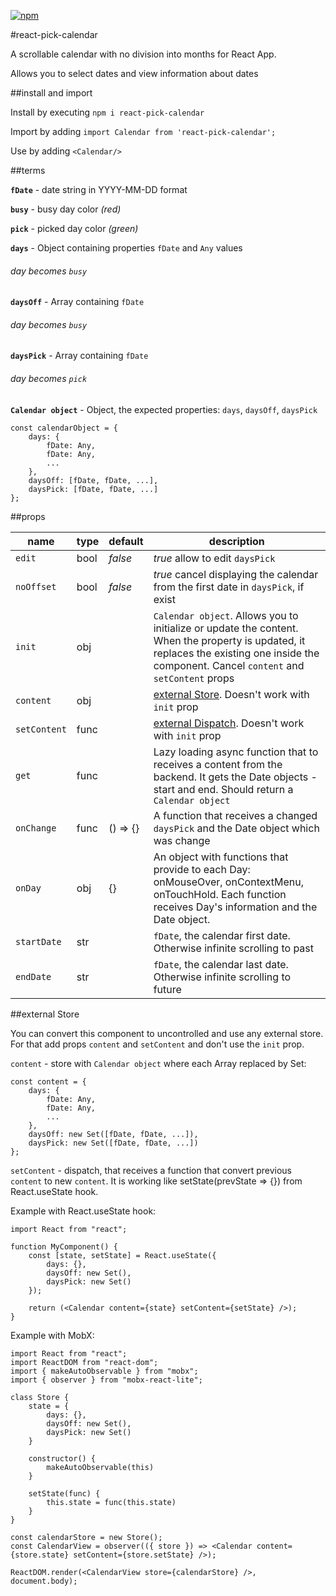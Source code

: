 [![npm](https://img.shields.io/npm/v/react-pick-calendar.svg)](https://www.npmjs.com/package/react-pick-calendar)

#react-pick-calendar

A scrollable calendar with no division into months for React App.

Allows you to select dates and view information about dates

##install and import

Install by executing `npm i react-pick-calendar`

Import by adding `import Calendar from 'react-pick-calendar';` 

Use by adding `<Calendar/>`
    

##terms

**`fDate`** - date string in YYYY-MM-DD format

**`busy`** - busy day color *(red)*

**`pick`** - picked day color *(green)*

**`days`** - Object containing properties `fDate` and `Any` values
###### *day becomes `busy`*

**`daysOff`** - Array containing `fDate`
###### *day becomes `busy`*

**`daysPick`** - Array containing `fDate`
###### *day becomes `pick`*

**`Calendar object`** - Object, the expected properties: `days`, `daysOff`, `daysPick`
    
    const calendarObject = {
        days: {
            fDate: Any,
            fDate: Any,
            ...
        },
        daysOff: [fDate, fDate, ...],
        daysPick: [fDate, fDate, ...]
    };


##props

| name | type | default | description |
| ------------- | ----------- | ----------- | ----------- |
| `edit` | bool | *false* | *true* allow to edit `daysPick`|
| `noOffset` | bool | *false* | *true* cancel displaying the calendar from the first date in `daysPick`, if exist|
| `init` | obj |  | `Calendar object`. Allows you to initialize or update the content. When the property is updated, it replaces the existing one inside the component. Cancel `content` and `setContent` props|
| `content` | obj |  | [external Store](#external-store). Doesn't work with `init` prop|
| `setContent` | func |  | [external Dispatch](#external-store). Doesn't work with `init` prop|
| `get` | func |  | Lazy loading async function that to receives a content from the backend. It gets the Date objects - start and end. Should return a `Calendar object`|
| `onChange` | func | () => {} | A function that receives a changed `daysPick` and the Date object which was change|
| `onDay` | obj | {} | An object with functions that provide to each Day: onMouseOver, onContextMenu, onTouchHold. Each function receives Day's information and the Date object.|
| `startDate` | str |  | `fDate`, the calendar first date. Otherwise infinite scrolling to past|
| `endDate` | str |  | `fDate`, the calendar last date. Otherwise infinite scrolling to future|

##external Store

You can convert this component to uncontrolled and use any external store.
For that add props `content` and `setContent` and don't use the `init` prop.

`content` - store with `Calendar object` where each Array replaced by Set:

    const content = {
        days: {
            fDate: Any,
            fDate: Any,
            ...
        },
        daysOff: new Set([fDate, fDate, ...]),
        daysPick: new Set([fDate, fDate, ...])
    };

`setContent` - dispatch, that receives a function that convert previous `content` to new `content`.
It is working like setState(prevState => {}) from React.useState hook.

Example with React.useState hook:

    import React from "react";

    function MyComponent() {
        const [state, setState] = React.useState({
            days: {},
            daysOff: new Set(),
            daysPick: new Set()
        });

        return (<Calendar content={state} setContent={setState} />);
    }

Example with MobX:

    import React from "react";
    import ReactDOM from "react-dom";
    import { makeAutoObservable } from "mobx";
    import { observer } from "mobx-react-lite";

    class Store {
        state = {
            days: {},
            daysOff: new Set(),
            daysPick: new Set()
        }
    
        constructor() {
            makeAutoObservable(this)
        }
    
        setState(func) {
            this.state = func(this.state)
        }
    }

    const calendarStore = new Store();
    const CalendarView = observer(({ store }) => <Calendar content={store.state} setContent={store.setState} />);

    ReactDOM.render(<CalendarView store={calendarStore} />, document.body);
